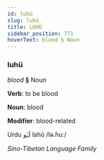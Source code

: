 ```yaml
---
id: luhü
slug: luhü
title: LUHÜ
sidebar_position: 771
hoverText: blood § Noun
---
```


### luhü

*blood* **§** Noun

**Verb**: to be blood

**Noun**: blood

**Modifier**: blood-related

Urdu لَہُو lahū /lə.ɦuː/

*Sino-Tibetan Language Family*